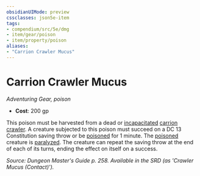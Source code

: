 ```yaml
---
obsidianUIMode: preview
cssclasses: json5e-item
tags:
- compendium/src/5e/dmg
- item/gear/poison
- item/property/poison
aliases: 
- "Carrion Crawler Mucus"
---
```

# Carrion Crawler Mucus
*Adventuring Gear, poison*  

- **Cost**: 200 gp

This poison must be harvested from a dead or [incapacitated](2.%20GM%20Tools/Misc%20DND%20Handbook/compendium/rules/conditions.md#incapacitated) [carrion crawler](/compendium/bestiary/monstrosity/carrion-crawler.md). A creature subjected to this poison must succeed on a DC 13 Constitution saving throw or be [poisoned](2.%20GM%20Tools/Misc%20DND%20Handbook/compendium/rules/conditions.md#poisoned) for 1 minute. The [poisoned](2.%20GM%20Tools/Misc%20DND%20Handbook/compendium/rules/conditions.md#poisoned) creature is [paralyzed](2.%20GM%20Tools/Misc%20DND%20Handbook/compendium/rules/conditions.md#paralyzed). The creature can repeat the saving throw at the end of each of its turns, ending the effect on itself on a success.

*Source: Dungeon Master's Guide p. 258. Available in the SRD (as 'Crawler Mucus (Contact)').*